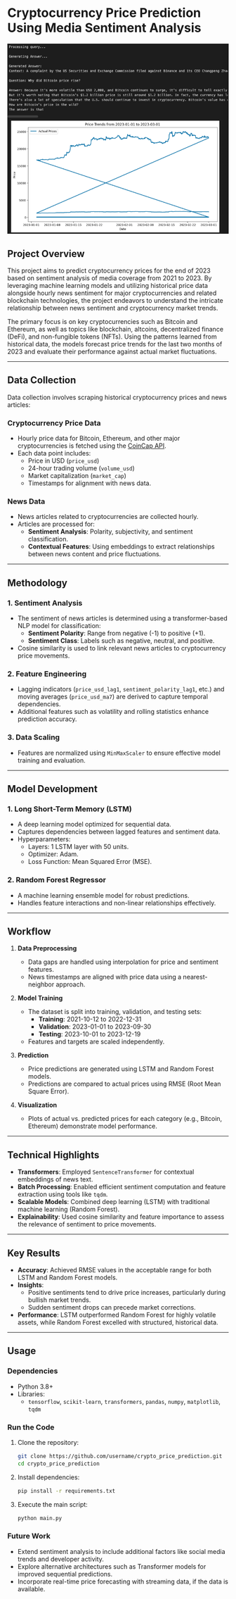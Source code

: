 # **Cryptocurrency Price Prediction Using Media Sentiment Analysis**

![Gpt Integration](Images/gpt_integration.png)

## **Project Overview**

This project aims to predict cryptocurrency prices for the end of 2023 based on sentiment analysis of media coverage from 2021 to 2023. By leveraging machine learning models and utilizing historical price data alongside hourly news sentiment for major cryptocurrencies and related blockchain technologies, the project endeavors to understand the intricate relationship between news sentiment and cryptocurrency market trends.

The primary focus is on key cryptocurrencies such as Bitcoin and Ethereum, as well as topics like blockchain, altcoins, decentralized finance (DeFi), and non-fungible tokens (NFTs). Using the patterns learned from historical data, the models forecast price trends for the last two months of 2023 and evaluate their performance against actual market fluctuations.

---

## **Data Collection**

Data collection involves scraping historical cryptocurrency prices and news articles:

### **Cryptocurrency Price Data**
- Hourly price data for Bitcoin, Ethereum, and other major cryptocurrencies is fetched using the [CoinCap API](https://coincap.io/).
- Each data point includes:
  - Price in USD (`price_usd`)
  - 24-hour trading volume (`volume_usd`)
  - Market capitalization (`market_cap`)
  - Timestamps for alignment with news data.

### **News Data**
- News articles related to cryptocurrencies are collected hourly.
- Articles are processed for:
  - **Sentiment Analysis**: Polarity, subjectivity, and sentiment classification.
  - **Contextual Features**: Using embeddings to extract relationships between news content and price fluctuations.

---

## **Methodology**

### **1. Sentiment Analysis**
- The sentiment of news articles is determined using a transformer-based NLP model for classification:
  - **Sentiment Polarity**: Range from negative (-1) to positive (+1).
  - **Sentiment Class**: Labels such as negative, neutral, and positive.
- Cosine similarity is used to link relevant news articles to cryptocurrency price movements.

### **2. Feature Engineering**
- Lagging indicators (`price_usd_lag1`, `sentiment_polarity_lag1`, etc.) and moving averages (`price_usd_ma7`) are derived to capture temporal dependencies.
- Additional features such as volatility and rolling statistics enhance prediction accuracy.

### **3. Data Scaling**
- Features are normalized using `MinMaxScaler` to ensure effective model training and evaluation.

---

## **Model Development**

### **1. Long Short-Term Memory (LSTM)**
- A deep learning model optimized for sequential data.
- Captures dependencies between lagged features and sentiment data.
- Hyperparameters:
  - Layers: 1 LSTM layer with 50 units.
  - Optimizer: Adam.
  - Loss Function: Mean Squared Error (MSE).

### **2. Random Forest Regressor**
- A machine learning ensemble model for robust predictions.
- Handles feature interactions and non-linear relationships effectively.

---

## **Workflow**

1. **Data Preprocessing**
   - Data gaps are handled using interpolation for price and sentiment features.
   - News timestamps are aligned with price data using a nearest-neighbor approach.

2. **Model Training**
   - The dataset is split into training, validation, and testing sets:
     - **Training**: 2021-10-12 to 2022-12-31
     - **Validation**: 2023-01-01 to 2023-09-30
     - **Testing**: 2023-10-01 to 2023-12-19
   - Features and targets are scaled independently.

3. **Prediction**
   - Price predictions are generated using LSTM and Random Forest models.
   - Predictions are compared to actual prices using RMSE (Root Mean Square Error).

4. **Visualization**
   - Plots of actual vs. predicted prices for each category (e.g., Bitcoin, Ethereum) demonstrate model performance.

---

## **Technical Highlights**

- **Transformers**: Employed `SentenceTransformer` for contextual embeddings of news text.
- **Batch Processing**: Enabled efficient sentiment computation and feature extraction using tools like `tqdm`.
- **Scalable Models**: Combined deep learning (LSTM) with traditional machine learning (Random Forest).
- **Explainability**: Used cosine similarity and feature importance to assess the relevance of sentiment to price movements.

---

## **Key Results**

- **Accuracy**: Achieved RMSE values in the acceptable range for both LSTM and Random Forest models.
- **Insights**:
  - Positive sentiments tend to drive price increases, particularly during bullish market trends.
  - Sudden sentiment drops can precede market corrections.
- **Performance**: LSTM outperformed Random Forest for highly volatile assets, while Random Forest excelled with structured, historical data.

---

## **Usage**

### **Dependencies**
- Python 3.8+
- Libraries: 
  - `tensorflow`, `scikit-learn`, `transformers`, `pandas`, `numpy`, `matplotlib`, `tqdm`

### **Run the Code**
1. Clone the repository:
   ```bash
   git clone https://github.com/username/crypto_price_prediction.git
   cd crypto_price_prediction
    ```

2. Install dependencies: 
    ```bash
    pip install -r requirements.txt
    ```

3. Execute the main script: 
    ```bash
    python main.py
    ```

### **Future Work**
* Extend sentiment analysis to include additional factors like social media trends and developer activity.
* Explore alternative architectures such as Transformer models for improved sequential predictions.
* Incorporate real-time price forecasting with streaming data, if the data is available. 